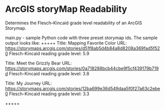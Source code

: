 # ArcGIS storyMap Readability
Determines the Flesch–Kincaid grade level readability of an ArcGIS Storymap.

main.py - sample  Python code with three preset storymap ids.  The sample output looks like:
+++++
Title: Mapping Favorite Color
URL: https://storymaps.arcgis.com/stories/d51f8ab5d4b84a8d8208a369fad5f520
Flesch-Kincaid reading grade level:  5.9
  
Title: Meet the Grizzly Bear
URL: https://storymaps.arcgis.com/stories/0a718288bcb44cbe9f5cf439179b719d
Flesch-Kincaid reading grade level:  3.8
  
Title: My Journey
URL: https://storymaps.arcgis.com/stories/12ba699e36d549daa5f0f27a63c2ebe0
Flesch-Kincaid reading grade level:  3.3

+++++





